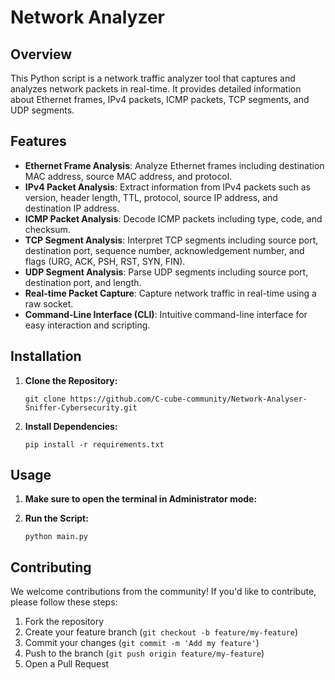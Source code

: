 # Network Analyzer

## Overview

This Python script is a network traffic analyzer tool that captures and analyzes network packets in real-time. It provides detailed information about Ethernet frames, IPv4 packets, ICMP packets, TCP segments, and UDP segments.

## Features

- **Ethernet Frame Analysis**: Analyze Ethernet frames including destination MAC address, source MAC address, and protocol.
- **IPv4 Packet Analysis**: Extract information from IPv4 packets such as version, header length, TTL, protocol, source IP address, and destination IP address.
- **ICMP Packet Analysis**: Decode ICMP packets including type, code, and checksum.
- **TCP Segment Analysis**: Interpret TCP segments including source port, destination port, sequence number,        acknowledgement number, and flags (URG, ACK, PSH, RST, SYN, FIN).
- **UDP Segment Analysis**: Parse UDP segments including source port, destination port, and length.
- **Real-time Packet Capture**: Capture network traffic in real-time using a raw socket.
- **Command-Line Interface (CLI)**: Intuitive command-line interface for easy interaction and scripting.

## Installation

 1. ****Clone the Repository**:**

      `git clone https://github.com/C-cube-community/Network-Analyser-Sniffer-Cybersecurity.git` 

 2. ****Install Dependencies**:**

    `pip install -r requirements.txt`

## Usage
 1. ****Make sure to open the terminal in Administrator mode**:**

 2. ****Run the Script**:**

    `python main.py`

## Contributing

We welcome contributions from the community! If you'd like to contribute, please follow these steps:

1. Fork the repository
2. Create your feature branch (`git checkout -b feature/my-feature`)
3. Commit your changes (`git commit -m 'Add my feature'`)
4. Push to the branch (`git push origin feature/my-feature`)
5. Open a Pull Request
